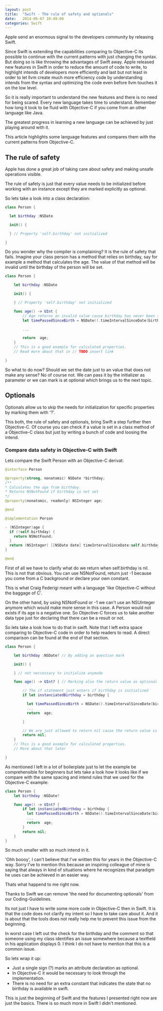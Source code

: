 ```yaml
---
layout: post
title:  "Swift - The rule of safety and optionals"
date:   2014-06-07 10:49:00
categories: Swift
---
```


Apple send an enormous signal to the developers community by releasing
Swift.

Since Swift is extending the capabilities comparing to Objective-C its
possible to continue with the current patterns with just changing the syntax.
But doing so is like throwing the advantages of Swift away. Apple released new
features in Swift in order to reduce the amount of code to write, to highlight
intends of developers more efficiently and last but not least in order to
let llvm create much more efficiency code by understanding intends from the syntax
and optimizing the code even before llvm touches it on the low level.

So it is really important to understand the new features and there is no need
for being scared.
Every new language takes time to understand. Remember how long it took to be
fluid with Objective-C if you come from an other language like Java.

The greatest progress in learning a new language can be achieved by just playing
around with it.

This article highlights some language features and compares them with the current
 patterns from Objective-C.

## The rule of safety

Apple has done a great job of taking care about safety and making unsafe
operations visible.

The rule of safety is just that every value needs to be
initialized before working with an instance except they are marked explicitly as
optional.

So lets take a look into a class declaration:

```swift
class Person {

  let birthday :NSDate

  init() {

  } // Property 'self.birthday' not initialized

}
```

Do you wonder why the compiler is complaining? It is the rule of safety that fails.
Imagine your class person has a method that relies on birthday, say for example a method
that calculates the age. The value of that method will be invalid until
the birthday of the person will be set.

```swift
class Person {

    let birthday :NSDate

    init() {

    } // Property 'self.birthday' not initialized

    func age() -> UInt {
        // Age returns an invalid value cause birthday has never been set
        let timePassedSinceBirth = NSDate().timeIntervalSinceDate(birthday);

        ...

        return  age;
    }
    // This is a good example for calculated properties.
    // Read more about that in // TODO insert link

}
```

So what to do now? Should we set the date just to an value that does not make
 any sense? No of course not. We can pass it by the initializer as parameter or
we can mark is at optional which brings us to the next topic.

## Optionals

Optionals allow us to skip the needs for initialization for specific properties
by marking them with '?'.

This both, the rule of safety and optionals, bring Swift a step further then
Objective-C. Of course you can check if a value is set in a class method of a
Objective-C class but just by writing a bunch of code and loosing the intend.

### Compare data safety in Objective-C with Swift

Lets compare the Swift Person with an Objective-C derivat:

```swift
@interface Person

@property(strong, nonatomic) NSDate *birthday;
/**
* Calculates the age from birthday.
* Returns NSNotFound if birthday is not set
*/
@property(nonatomic, readonly) NSInteger age;

@end

@implementation Person

- (NSInteger)age {
  if (!self.birthday) {
    return NSNotFound;
  }
  return (NSInteger) [[NSDate date] timeIntervalSinceDate:self.birthday];
}

@end
```

First of all we have to clarify what do we return when self.birthday is nil.
This is not that obvious. You can use NSNotFound, return just -1 because you come
from a C background or declare your own constant.

This is what Craig Federigi meant with a language 'like Objective-C without the
baggage of C'.

On the other hand, by using NSNotFound or -1 we can't use an NSUInteger anymore
which would make more sense in this case. A Person would not exists if its age is
a negative one. So Objective-C forces us to take another data type just for declaring
that there can be a result or not.

So lets take a look how to do that in swift.
Note that I left extra space comparing to Objective-C code in order to
help readers to read. A direct comparison can be found at the end of that
section.

```swift
class Person {

    let birthday :NSDate? // By adding an question mark

    init() {

    } // not neccessary to initialize anymode

    func age() -> UInt? { // Marking also the return value as optional

        // The if statement just enters if birthday is initialized
        if let instanciatedBirthday = birthday {

          let timePassedSinceBirth = NSDate().timeIntervalSinceDate(birthday);
          ...
          return  age;

        }

        // We are just allowed to return nil cause the return value is optional
        return nil;
    }
    // This is a good example for calculated properties.
    // Mare about that later

}
```

As mentioned I left in a lot of boilerplate just to let the example be
comprehensible for beginners but lets take a look how it looks like
if we compare with the same spacing and intend rules that we used for the
Objective-C example:

```swift
class Person {
    let birthday :NSDate?

    func age() -> UInt? {
        if let instanciatedBirthday = birthday {
          let timePassedSinceBirth = NSDate().timeIntervalSinceDate(birthday);
          ...
          return  age;
        }
        return nil;
    }
}
```

So much smaller with so much intend in it.

'Ohh boooy', I can't believe that I've written this for years in the Objective-C way.
Sorry I've to mention this because an inspiring colleague of mine is saying that always
in kind of situations where he recognizes that paradigm he uses can be achieved in an easier way.

Thats what happend to me right now.

Thanks to Swift we can remove 'the need for documenting optionals' from our Coding-Guidelines.

Its not just I have to write some more code in Objective-C then in Swift.
It is that the code does not clarify my intent so I have to take care about it.
And it is about that the tools does not really help me to prevent this issue from
the beginning.

In worst case I left out the check for the birthday and the comment so that someone
using my class identifies an issue somewhere because a textfield in his application displays 0.
I think I do not have to mention that this is a common issue.

So lets wrap it up:

- Just a single sign (?) marks an attribute declaration as optional.
- In Objective-C it would be necessary to look through the implementation.
- There is no need for an extra constant that indicates the state that no birthday
is available in swift.

This is just the beginning of Swift and the features I presented right now are just the basics.
There is so much more in Swift I didn't mentioned.
